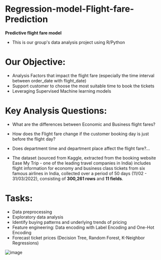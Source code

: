 # Regression-model-Flight-fare-Prediction
**Predictive flight fare model**
- This is our group's data analysis project using R/Python
# Our Objective:
- Analysis Factors that impact the flight fare (especially the time interval between order_date with flight_date)
- Support customer to choose the most suitable time to book the tickets
- Leveraging Supervised Machine learning models
# Key Analysis Questions:
- What are the differences between Economic and Business flight fares?
- How does the Flight fare change if the customer booking day is just before the flight day?
- Does department time and department place affect the flight fare?...

- The dataset (sourced from Kaggle, extracted from the booking website Ease My Trip - one of the leading travel companies in India) includes flight information for economy and business class tickets from six famous airlines in India, collected over a period of 50 days (11/02 - 31/03/2022), consisting of **300,261 rows** and **11 fields**.

# Tasks:
- Data preprocessing
- Exploratory data analysis
- Identify buying patterns and underlying trends of pricing
- Feature engineering: Data encoding with Label Encoding and One-Hot Encoding
- Forecast ticket prices (Decision Tree, Random Forest, K-Neighbor Regressions)

![image](https://github.com/baotram237/flightfareprediction/assets/82713550/5d151f0c-cd86-407e-9e50-987f2706c3e8)

